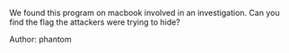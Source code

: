 We found this program on macbook involved in an investigation. Can you find the flag the attackers were trying to hide?

Author: phantom

